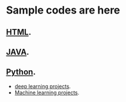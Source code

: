 # Sample codes are here
## [HTML](https://github.com/Aashutoshsharma002/MY_Projects/tree/main/WebDev).
## [JAVA](https://github.com/Aashutoshsharma002/MY_Projects/tree/main/java).
## [Python](https://github.com/Aashutoshsharma002/MY_Projects/tree/main/python).
* [deep learning projects](https://github.com/Aashutoshsharma002/MY_Projects/tree/main/python/deep_learning).
* [Machine learning projects](https://github.com/Aashutoshsharma002/MY_Projects/tree/main/python/ml).
